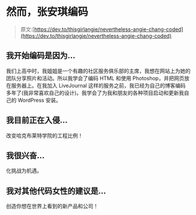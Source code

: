 # 然而，张安琪编码

> 原文:[https://dev.to/thisgirlangie/nevertheless-angie-chang-coded](https://dev.to/thisgirlangie/nevertheless-angie-chang-coded)

## 我开始编码是因为...

我们上高中时，我姐姐是一个有趣的社区服务俱乐部的主席，我想在网站上为她的团队分享照片和活动。所以我学会了编码 HTML 和使用 Photoshop，并把网页放在服务器上。在我加入 LiveJournal 这样的服务之前，我已经为自己的博客编码多年了(我非常喜欢自己的设计)。我学会了为我和朋友的各种项目启动和更新我自己的 WordPress 安装。

## 我目前正在入侵...

改变哈克布莱特学院的工程比例！

## 我很兴奋...

化挑战为机遇。

## 我对其他代码女性的建议是...

创造你想在世界上看到的新产品和公司！